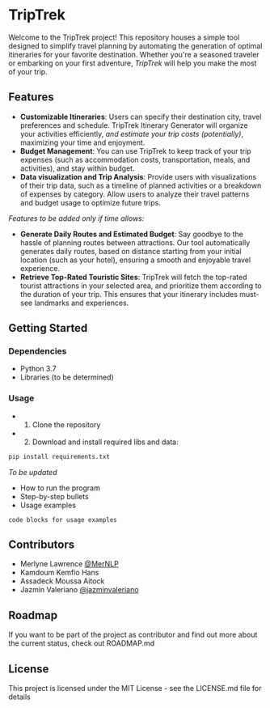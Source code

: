 # TripTrek

Welcome to the TripTrek project! This repository houses a simple tool designed to simplify travel planning by automating the generation of optimal itineraries for your favorite destination. Whether you're a seasoned traveler or embarking on your first adventure, *TripTrek* will help you make the most of your trip.

## Features
* **Customizable Itineraries**: Users can specify their destination city, travel preferences and schedule. TripTrek Itinerary Generator will organize your activities efficiently, _and estimate your trip costs (potentially)_, maximizing your time and enjoyment.
* **Budget Management**: You can use TripTrek to keep track of your trip expenses (such as accommodation costs, transportation, meals, and activities), and stay within budget. 
* **Data visualization and Trip Analysis**: Provide users with visualizations of their trip data, such as a timeline of planned activities or a breakdown of expenses by category. Allow users to analyze their travel patterns and budget usage to optimize future trips.  

_Features to be added only if time allows:_

* **Generate Daily Routes and Estimated Budget**: Say goodbye to the hassle of planning routes between attractions. Our tool automatically generates daily routes, based on distance starting from your initial location (such as your hotel), ensuring a smooth and enjoyable travel experience.
* **Retrieve Top-Rated Touristic Sites**: TripTrek will fetch the top-rated tourist attractions in your selected area, and prioritize them according to the duration of your trip. This ensures that your itinerary includes must-see landmarks and experiences.

## Getting Started

### Dependencies

* Python 3.7
* Libraries (to be determined)

### Usage
* 1. Clone the repository 
* 2. Download and install required libs and data:
```bash
pip install requirements.txt
```
*To be updated*
* How to run the program
* Step-by-step bullets
* Usage examples
```
code blocks for usage examples
```
## Contributors

* Merlyne Lawrence [@MerNLP](https://github.com/MerNLP)
* Kamdoum Kemfio Hans
* Assadeck Moussa Aitock 
* Jazmin Valeriano [@jazminvaleriano](https://github.com/jazminvaleriano)

## Roadmap

If you want to be part of the project as contributor and find out more about the current status, check out ROADMAP.md

## License

This project is licensed under the MIT License - see the LICENSE.md file for details
